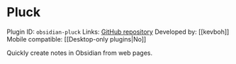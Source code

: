 # Pluck

Plugin ID: `obsidian-pluck`
Links: [GitHub repository](https://github.com/kevboh/obsidian-pluck)
Developed by: [[kevboh]]
Mobile compatible: [[Desktop-only plugins|No]]

Quickly create notes in Obsidian from web pages.
